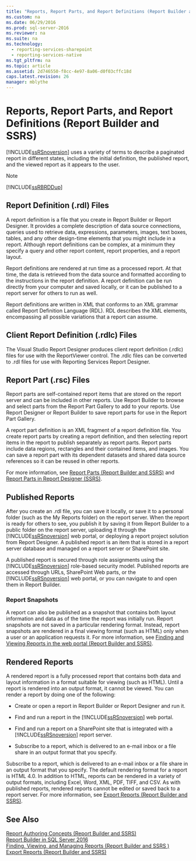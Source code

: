 ```yaml
---
title: "Reports, Report Parts, and Report Definitions (Report Builder and SSRS)"
ms.custom: na
ms.date: 06/29/2016
ms.prod: sql-server-2016
ms.reviewer: na
ms.suite: na
ms.technology: 
  - reporting-services-sharepoint
  - reporting-services-native
ms.tgt_pltfrm: na
ms.topic: article
ms.assetid: 2d746550-f8cc-4e97-8a06-d0f03cffc18d
caps.latest.revision: 26
manager: mblythe
---
```

# Reports, Report Parts, and Report Definitions (Report Builder and SSRS)
[!INCLUDE[ssRSnoversion](../../Topics/TopicNameContainA/includes/ssRSnoversion_md.md)] uses a variety of terms to describe a paginated report in different states, including the initial definition, the published report, and the viewed report as it appears to the user.  
  
> [!NOTE]  
>  [!INCLUDE[ssRBRDDup](../../Topics/TopicNameContainA/includes/ssRBRDDup_md.md)]  
  
## Report Definition (.rdl) Files  
 A report definition is a file that you create in Report Builder or Report Designer. It provides a complete description of data source connections, queries used to retrieve data, expressions, parameters, images, text boxes, tables, and any other design-time elements that you might include in a report. Although report definitions can be complex, at a minimum they specify a query and other report content, report properties, and a report layout.  
  
 Report definitions are rendered at run time as a processed report. At that time, the data is retrieved from the data source and formatted according to the instructions in the report definition. A report definition can be run directly from your computer and saved locally, or it can be published to a report server for others to run as well.  
  
 Report definitions are written in XML that conforms to an XML grammar called Report Definition Language (RDL). RDL describes the XML elements, encompassing all possible variations that a report can assume.  
  
## Client Report Definition (.rdlc) Files  
 The Visual Studio Report Designer produces client report definition (.rdlc) files for use with the ReportViewer control. The .rdlc files can be converted to .rdl files for use with Reporting Services Report Designer.  
  
## Report Part (.rsc) Files  
 Report parts are self-contained report items that are stored on the report server and can be included in other reports. Use Report Builder to browse and select parts from the Report Part Gallery to add to your reports. Use Report Designer or Report Builder to save report parts for use in the Report Part Gallery.  
  
 A report part definition is an XML fragment of a report definition file. You create report parts by creating a report definition, and then selecting report items in the report to publish separately as report parts. Report parts include data regions, rectangles and their contained items, and images. You can save a report part with its dependent datasets and shared data source references so it can be reused in other reports.  
  
 For more information, see [Report Parts (Report Builder and SSRS)](../../Topics/TopicNameNotContainA/Report-Parts--Report-Builder-and-SSRS-.md) and [Report Parts in Report Designer (SSRS)](../../Topics/TopicNameNotContainA/Report-Parts-in-Report-Designer--SSRS-.md).  
  
## Published Reports  
 After you create an .rdl file, you can save it locally, or save it to a personal folder (such as the My Reports folder) on the report server. When the report is ready for others to see, you publish it by saving it from Report Builder to a public folder on the report server, uploading it through the [!INCLUDE[ssRSnoversion](../../Topics/TopicNameContainA/includes/ssRSnoversion_md.md)] web portal, or deploying a report project solution from Report Designer. A published report is an item that is stored in a report server database and managed on a report server or SharePoint site.  
  
 A published report is secured through role assignments using the [!INCLUDE[ssRSnoversion](../../Topics/TopicNameContainA/includes/ssRSnoversion_md.md)] role-based security model. Published reports are accessed through URLs, SharePoint Web parts, or the [!INCLUDE[ssRSnoversion](../../Topics/TopicNameContainA/includes/ssRSnoversion_md.md)] web portal, or you can navigate to and open them in Report Builder.  
  
### Report Snapshots  
 A report can also be published as a snapshot that contains both layout information and data as of the time the report was initially run. Report snapshots are not saved in a particular rendering format. Instead, report snapshots are rendered in a final viewing format (such as HTML) only when a user or an application requests it. For more information, see [Finding and Viewing Reports in the web portal (Report Builder and SSRS)](../../Topics/TopicNameNotContainA/Finding-and-Viewing-Reports-in-the-web-portal--Report-Builder-and-SSRS-.md).  
  
## Rendered Reports  
 A rendered report is a fully processed report that contains both data and layout information in a format suitable for viewing (such as HTML). Until a report is rendered into an output format, it cannot be viewed. You can render a report by doing one of the following:  
  
-   Create or open a report in Report Builder or Report Designer and run it.  
  
-   Find and run a report in the [!INCLUDE[ssRSnoversion](../../Topics/TopicNameContainA/includes/ssRSnoversion_md.md)] web portal.  
  
-   Find and run a report on a SharePoint site that is integrated with a [!INCLUDE[ssRSnoversion](../../Topics/TopicNameContainA/includes/ssRSnoversion_md.md)] report server.  
  
-   Subscribe to a report, which is delivered to an e-mail inbox or a file share in an output format that you specify.  
  
 Subscribe to a report, which is delivered to an e-mail inbox or a file share in an output format that you specify. The default rendering format for a report is HTML 4.0. In addition to HTML, reports can be rendered in a variety of output formats, including Excel, Word, XML, PDF, TIFF, and CSV. As with published reports, rendered reports cannot be edited or saved back to a report server. For more information, see [Export Reports (Report Builder and SSRS)](../../Topics/TopicNameNotContainA/Export-Reports--Report-Builder-and-SSRS-.md).  
  
## See Also  
 [Report Authoring Concepts (Report Builder and SSRS)](../../Topics/TopicNameNotContainA/Report-Authoring-Concepts--Report-Builder-and-SSRS-.md)   
 [Report Builder in SQL Server 2016](../../Topics/TopicNameNotContainA/Report-Builder-in-SQL-Server-2016.md)   
 [Finding, Viewing, and Managing Reports (Report Builder and SSRS )](../../Topics/TopicNameNotContainA/Finding--Viewing--and-Managing-Reports--Report-Builder-and-SSRS--.md)   
 [Export Reports (Report Builder and SSRS)](../../Topics/TopicNameNotContainA/Export-Reports--Report-Builder-and-SSRS-.md)